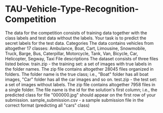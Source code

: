 # TAU-Vehicle-Type-Recognition-Competition
The data for the competition consists of training data together with the class labels and test data without the labels. Your task is to predict the secret labels for the test data. Categories  The data contains vehicles from altogether 17 classes: Ambulance, Boat, Cart, Limousine, Snowmobile, Truck, Barge, Bus, Caterpillar, Motorcycle, Tank, Van, Bicycle, Car, Helicopter, Segway, Taxi File descriptions  The dataset consists of three files listed below.      train.zip - the training set: a set of images with true labels in the folder names. The zip file contains altogether 28045 files organized in folders. The folder name is the true class; i.e., "Boat" folder has all boat images, "Car" folder has all the car images and so on.     test.zip - the test set: a set of images without labels. The zip file contains altogether 7958 files in a single folder. The file name is the id for the solution's first column; i.e., the predicted class for file "000000.jpg" should appear on the first row of your submission.     sample_submission.csv - a sample submission file in the correct format (predicting all "cars" class)
